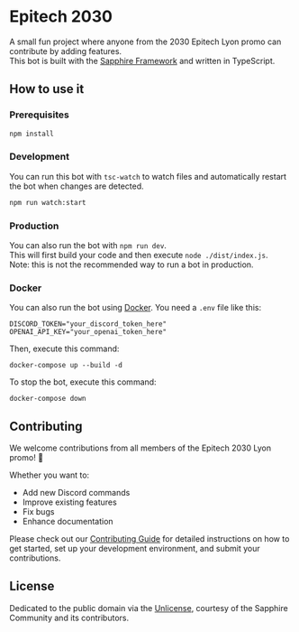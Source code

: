 # Epitech 2030 

A small fun project where anyone from the 2030 Epitech Lyon promo can
contribute by adding features.\
This bot is built with the [Sapphire
Framework](https://github.com/sapphiredev/framework) and written in
TypeScript.

## How to use it

### Prerequisites

``` sh
npm install
```

### Development

You can run this bot with `tsc-watch` to watch files and automatically
restart the bot when changes are detected.

``` sh
npm run watch:start
```

### Production

You can also run the bot with `npm run dev`.\
This will first build your code and then execute
`node ./dist/index.js`.\
Note: this is not the recommended way to run a bot in production.


### Docker

You can also run the bot using [Docker](https://docker.com).
You need a ```.env``` file like this:
```.dotenv
DISCORD_TOKEN="your_discord_token_here"
OPENAI_API_KEY="your_openai_token_here"
```

Then, execute this command:
```shell
docker-compose up --build -d
```

To stop the bot, execute this command:
```shell
docker-compose down
```

## Contributing

We welcome contributions from all members of the Epitech 2030 Lyon promo! 🎉

Whether you want to:
- Add new Discord commands
- Improve existing features
- Fix bugs
- Enhance documentation

Please check out our [Contributing Guide](CONTRIBUTING.md) for detailed instructions on how to get started, set up your development environment, and submit your contributions.

## License

Dedicated to the public domain via the
[Unlicense](https://github.com/sapphiredev/examples/blob/main/LICENSE.md),
courtesy of the Sapphire Community and its contributors.
